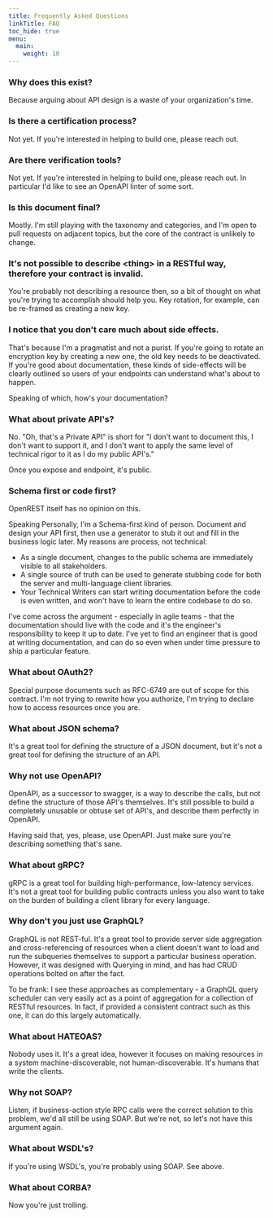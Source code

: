 ```yaml
---
title: Frequently Asked Questions
linkTitle: FAQ
toc_hide: true
menu:
  main:
    weight: 10
---
```


### Why does this exist?

Because arguing about API design is a waste of your organization's time.

### Is there a certification process?

Not yet. If you're interested in helping to build one, please reach out.

### Are there verification tools?

Not yet. If you're interested in helping to build one, please reach out. In particular I'd like to
see an OpenAPI linter of some sort.

### Is this document final?

Mostly. I'm still playing with the taxonomy and categories, and I'm open to pull requests on adjacent topics,
but the core of the contract is unlikely to change.

### It's not possible to describe \<thing\> in a RESTful way, therefore your contract is invalid.

You're probably not describing a resource then, so a bit of thought on what you're trying to accomplish
should help you. Key rotation, for example, can be re-framed as creating a new key.

### I notice that you don't care much about side effects.

That's because I'm a pragmatist and not a purist. If you're going to rotate an encryption key by creating a new one,
the old key needs to be deactivated. If you're good about documentation, these kinds of side-effects will be clearly
outlined so users of your endpoints can understand what's about to happen.

Speaking of which, how's your documentation?

### What about private API's?

No. "Oh, that's a Private API" is short for "I don't want to document this, I don't want to support it, and I
don't want to apply the same level of technical rigor to it as I do my public API's."

Once you expose and endpoint, it's public.

### Schema first or code first?

OpenREST itself has no opinion on this.

Speaking Personally, I'm a Schema-first kind of person. Document and design your API first, then use a generator
to stub it out and fill in the business logic later. My reasons are process, not technical:

- As a single document, changes to the public schema are immediately visible to all stakeholders.
- A single source of truth can be used to generate stubbing code for both the server and multi-language client libraries.
- Your Technical Writers can start writing documentation before the code is even written, and won't have to learn
  the entire codebase to do so.

I've come across the argument - especially in agile teams - that the documentation should live with the code and it's
the engineer's responsibility to keep it up to date. I've yet to find an engineer that is good at writing documentation,
and can do so even when under time pressure to ship a particular feature.

### What about OAuth2?

Special purpose documents such as RFC-6749 are out of scope for this contract. I'm not trying to rewrite
how you authorize, I'm trying to declare how to access resources once you are.

### What about JSON schema?

It's a great tool for defining the structure of a JSON document, but it's not a great tool for defining the
structure of an API.

### Why not use OpenAPI?

OpenAPI, as a successor to swagger, is a way to describe the calls, but not define the structure of those
API's themselves. It's still possible to build a completely unusable or obtuse set of API's, and describe
them perfectly in OpenAPI.

Having said that, yes, please, use OpenAPI. Just make sure you're describing something that's sane.

### What about gRPC?

gRPC is a great tool for building high-performance, low-latency services. It's not a great tool for building
public contracts unless you also want to take on the burden of building a client library for every language.

### Why don't you just use GraphQL?

GraphQL is not REST-ful. It's a great tool to provide server side aggregation and cross-referencing of resources when
a client doesn't want to load and run the subqueries themselves to support a particular business operation. However,
it was designed with Querying in mind, and has had CRUD operations bolted on after the fact.

To be frank: I see these approaches as complementary - a GraphQL query scheduler can very easily act as a point of
aggregation for a collection of RESTful resources. In fact, if provided a consistent contract such as this one,
it can do this largely automatically.

### What about HATEOAS?

Nobody uses it. It's a great idea, however it focuses on making resources in a system machine-discoverable,
not human-discoverable. It's humans that write the clients.

### Why not SOAP?

Listen, if business-action style RPC calls were the correct solution to this problem, we'd all still be using SOAP.
But we're not, so let's not have this argument again.

### What about WSDL's?

If you're using WSDL's, you're probably using SOAP. See above.

### What about CORBA?

Now you're just trolling.